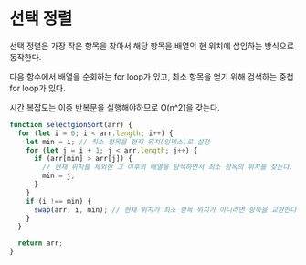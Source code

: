 # 선택 정렬

선택 정렬은 가장 작은 항목을 찾아서 해당 항목을 배열의 현 위치에 삽입하는 방식으로 동작한다.

다음 함수에서 배열을 순회하는 for loop가 있고, 최소 항목을 얻기 위해 검색하는 중첩 for loop가 있다.

시간 복잡도는 이중 반복문을 실행해야하므로 O(n^2)을 갖는다.

```js
function selectgionSort(arr) {
  for (let i = 0; i < arr.length; i++) {
    let min = i; // 최소 항목을 현재 위치(인덱스)로 설정
    for (let j = i + 1; j < arr.length; j++) {
      if (arr[min] > arr[j]) {
        // 현재 위치를 제외한 그 이후의 배열을 탐색하면서 최소 항목의 위치를 찾는다.
        min = j;
      }
    }
    if (i !== min) {
      swap(arr, i, min); // 현재 위치가 최소 항목 위치가 아니라면 항목을 교환한다.
    }
  }

  return arr;
}
```
